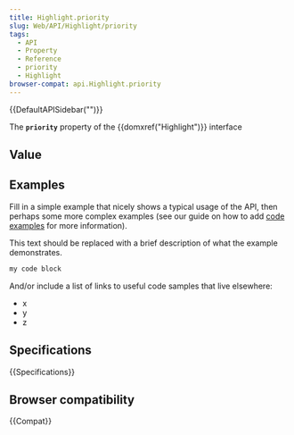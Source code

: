 ```yaml
---
title: Highlight.priority
slug: Web/API/Highlight/priority
tags:
  - API
  - Property
  - Reference
  - priority
  - Highlight
browser-compat: api.Highlight.priority
---
```

{{DefaultAPISidebar("")}}

The **`priority`** property of the {{domxref("Highlight")}} interface 

## Value



## Examples

Fill in a simple example that nicely shows a typical usage of the API, then perhaps some more complex examples (see our guide on how to add [code examples](/en-US/docs/MDN/Contribute/Structures/Code_examples) for more information).

This text should be replaced with a brief description of what the example demonstrates.

```js
my code block
```

And/or include a list of links to useful code samples that live elsewhere:

*   x
*   y
*   z

## Specifications

{{Specifications}}

## Browser compatibility

{{Compat}}


